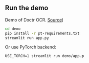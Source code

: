 ## Run the demo

Demo of Doctr OCR. [Source](https://github.com/mindee/doctr))

```bash
cd demo
pip install -r pt-requirements.txt
streamlit run app.py
```

Or use PyTorch backend:

```
USE_TORCH=1 streamlit run demo/app.p
```
